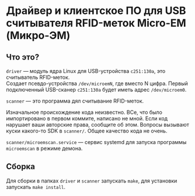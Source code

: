 # Драйвер и клиентское ПО для USB считывателя RFID-меток Micro-EM (Микро-ЭМ)

## Что это?

`driver` — модуль ядра Linux для USB-устройства `c251:130a`, это считыватель RFID-меток.  
Создает псевдо-устройства `/dev/microemN`, где вместо N цифра. Первый подключенный USB-сканер `c251:130a` будет иметь адрес `/dev/microem0`.

`scanner` — это программа дял считывание RFID-меток.

Изначальное происхождение кода неизвестно. ВСе, что было импортировано в первом коммите, написано не мной. Если код нарушает ваши авторские права, сообщите об этом. Вопросы вызывают куски какого-то SDK в `scanner/`. Общее качество кода не очень.

`scanner/microemscan.service` — сервис systemd для запуска программы `microemscan` в режиме демона.

## Сборка

Для сборки в папках `driver` и `scanner` запускать `make`, для установки запускать `make install`.
